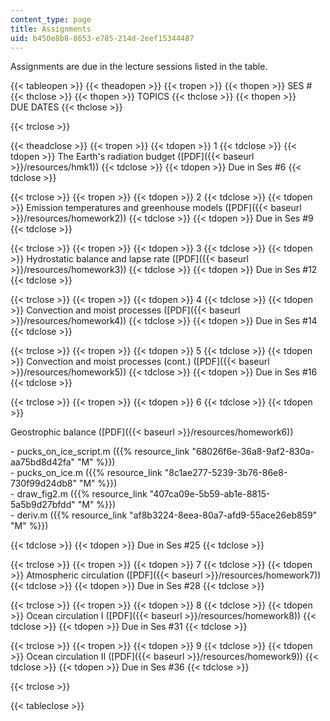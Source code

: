 ```yaml
---
content_type: page
title: Assignments
uid: b450e8b8-8653-e785-214d-2eef15344487
---
```


Assignments are due in the lecture sessions listed in the table.

{{< tableopen >}}
{{< theadopen >}}
{{< tropen >}}
{{< thopen >}}
SES #
{{< thclose >}}
{{< thopen >}}
TOPICS
{{< thclose >}}
{{< thopen >}}
DUE DATES
{{< thclose >}}

{{< trclose >}}

{{< theadclose >}}
{{< tropen >}}
{{< tdopen >}}
1
{{< tdclose >}}
{{< tdopen >}}
The Earth's radiation budget ([PDF]({{< baseurl >}}/resources/hmk1))
{{< tdclose >}}
{{< tdopen >}}
Due in Ses #6
{{< tdclose >}}

{{< trclose >}}
{{< tropen >}}
{{< tdopen >}}
2
{{< tdclose >}}
{{< tdopen >}}
Emission temperatures and greenhouse models ([PDF]({{< baseurl >}}/resources/homework2))
{{< tdclose >}}
{{< tdopen >}}
Due in Ses #9
{{< tdclose >}}

{{< trclose >}}
{{< tropen >}}
{{< tdopen >}}
3
{{< tdclose >}}
{{< tdopen >}}
Hydrostatic balance and lapse rate ([PDF]({{< baseurl >}}/resources/homework3))
{{< tdclose >}}
{{< tdopen >}}
Due in Ses #12
{{< tdclose >}}

{{< trclose >}}
{{< tropen >}}
{{< tdopen >}}
4
{{< tdclose >}}
{{< tdopen >}}
Convection and moist processes ([PDF]({{< baseurl >}}/resources/homework4))
{{< tdclose >}}
{{< tdopen >}}
Due in Ses #14
{{< tdclose >}}

{{< trclose >}}
{{< tropen >}}
{{< tdopen >}}
5
{{< tdclose >}}
{{< tdopen >}}
Convection and moist processes (cont.) ([PDF]({{< baseurl >}}/resources/homework5))
{{< tdclose >}}
{{< tdopen >}}
Due in Ses #16
{{< tdclose >}}

{{< trclose >}}
{{< tropen >}}
{{< tdopen >}}
6
{{< tdclose >}}
{{< tdopen >}}


Geostrophic balance ([PDF]({{< baseurl >}}/resources/homework6))

\- pucks\_on\_ice\_script.m ({{% resource_link "68026f6e-36a8-9af2-830a-aa75bd8d42fa" "M" %}})  
\- pucks\_on\_ice.m ({{% resource_link "8c1ae277-5239-3b76-86e8-730f99d24db8" "M" %}})  
\- draw\_fig2.m ({{% resource_link "407ca09e-5b59-ab1e-8815-5a5b9d27bfdd" "M" %}})  
\- deriv.m ({{% resource_link "af8b3224-8eea-80a7-afd9-55ace26eb859" "M" %}})


{{< tdclose >}}
{{< tdopen >}}
Due in Ses #25
{{< tdclose >}}

{{< trclose >}}
{{< tropen >}}
{{< tdopen >}}
7
{{< tdclose >}}
{{< tdopen >}}
Atmospheric circulation ([PDF]({{< baseurl >}}/resources/homework7))
{{< tdclose >}}
{{< tdopen >}}
Due in Ses #28
{{< tdclose >}}

{{< trclose >}}
{{< tropen >}}
{{< tdopen >}}
8
{{< tdclose >}}
{{< tdopen >}}
Ocean circulation I ([PDF]({{< baseurl >}}/resources/homework8))
{{< tdclose >}}
{{< tdopen >}}
Due in Ses #31
{{< tdclose >}}

{{< trclose >}}
{{< tropen >}}
{{< tdopen >}}
9
{{< tdclose >}}
{{< tdopen >}}
Ocean circulation II ([PDF]({{< baseurl >}}/resources/homework9))
{{< tdclose >}}
{{< tdopen >}}
Due in Ses #36
{{< tdclose >}}

{{< trclose >}}

{{< tableclose >}}